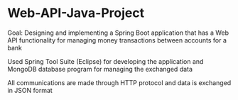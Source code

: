 # Web-API-Java-Project
Goal: Designing and implementing a Spring Boot application that has a Web API functionality for managing money transactions between accounts for a bank

Used Spring Tool Suite (Eclipse) for developing the application and MongoDB database program for managing the exchanged data

All communications are made through HTTP protocol and data is exchanged in JSON format
